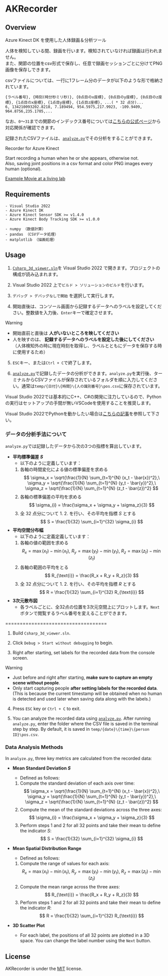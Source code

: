 # AKRecorder
## Overview
Azure Kinect DK を使用した人体録画＆分析ツール

人体を検知している間、録画を行います。検知されていなければ録画は行われません。<br>また、関節の位置をcsv形式で保存し、任意で録画セッションごとに分けてPNG画像を保存しできます。

csvファイルについては、一行に1フレーム分のデータが以下のような形で格納されています。
```csv
{ラベル番号}, {時刻(時分秒ミリ秒)}, {0点目のx座標}, {0点目のy座標}, {0点目のz座標}, {1点目のx座標}, {1点目y座標}, {1点目z座標}, ...( * 32 点分)...
6, 134210093202.8218, 7.189494, 954.5975,217.9923, -109.9409, 964.8756,235.1705,...
```
なお、`0`～`31`までの関節のインデックス番号については[こちらの公式ページ](https://learn.microsoft.com/ja-jp/previous-versions/azure/kinect-dk/body-joints)から対応関係が確認できます。

記録されたCSVファイルは、[`analyze.py`](analyze.py)でその分析をすることができます。

Recorder for Azure Kinect

Start recording a human when he or she appears, otherwise not.<br>
Also, saving joint positions in a csv format and color PNG images every human (optional).

[Example Movie at a living lab](https://youtu.be/yrhxCEUvvkY)

## Requirements
```
- Visual Studio 2022
- Azure Kinect DK
- Azure Kinect Sensor SDK >= v1.4.0
- Azure Kinect Body Tracking SDK >= v1.0.0

- numpy （数値計算）
- pandas （CSVデータ処理）
- matplotlib （描画処理）
```

## Usage
1. [`Csharp_3d_viewer.sln`](Csharp_3d_viewer.sln)を Visual Studio 2022 で開きます。プロジェクトの構成が読み込まれます。

2. Visual Studio 2022 上で`ビルド > ソリューションのビルド`を行います。

3. `デバッグ > デバッグなしで開始` を選択して実行します。

4. 開始直後は、コンソール画面から記録するデータへのラベルを設定してください。整数値を入力後、`Enter`キーで確定させます。 
> [!WARNING]
> - 開始直前と直後は **人がいないところを映してください**
> - 人を映すのは、 **記録するデータへのラベルを設定した後にしてください**
>（人体検知外の時に現在時刻を取得し、ラベルとともにデータを保存する時に使用するため）

5. `ESC`キー、または`Ctrl + C`で終了します。

6. [`analyze.py`](analyze.py)で記録したデータの分析ができます。`analyze.py`を実行後、ターミナルからCSVファイルが保存されているフォルダを順に入力してください。通常は`temp/{日付}\{時間}\{人の識別番号}\pos.csv`に保存されています。

Visual Studio 2022では基本的にC++、C#の開発に注力しているので、Pythonの実行はセットアップの手間が無いVSCodeを使用することを推奨します。

Visual Studio 2022でPythonを動かしたい場合は[こちらの記事](https://zenn.dev/mom/articles/4fd7c02bcc9087)を参照して下さい。

### データの分析手法について
`analyze.py`では記録したデータから次の3つの指標を算出しています。
- **平均標準偏差 $S$**
    - 以下のように定義しています：
    1. 各軸の時間変化による値の標準偏差を求める
    $$
    \sigma_x = \sqrt{\frac{1}{N} \sum_{t=1}^{N} (x_t - \bar{x})^2},\ \sigma_y = \sqrt{\frac{1}{N} \sum_{t=1}^{N} (y_t - \bar{y})^2},\ \sigma_z = \sqrt{\frac{1}{N} \sum_{t=1}^{N} (z_t - \bar{z})^2}
    $$
    2. 各軸の標準偏差の平均を求める
    $$
    \sigma_{i} = \frac{\sigma_x + \sigma_y + \sigma_z}{3}
    $$
    3. 全 $32$ 点分について 1. 2. を行い、その平均を指標 $S$ とする
    $$
    S = \frac{1}{32} \sum_{i=1}^{32} \sigma_{i}
    $$
- **平均空間分布幅**
    - 以下のように定義定義しています：
    1. 各軸の値の範囲を求める
    $$
    R_x = \max(x_t) - \min(x_t),\ R_y = \max(y_t) - \min(y_t),\ R_z = \max(z_t) - \min(z_t)
    $$
    2. 各軸の範囲の平均をとる
    $$
    R_{\text{i}} = \frac{R_x + R_y + R_z}{3}
    $$
    3. 全 $32$ 点分について 1. 2. を行い、その平均を指標 $R$ とする
    $$
    R = \frac{1}{32} \sum_{i=1}^{32} R_{\text{i}}
    $$
- **3次元散布図**
    - 各ラベルごとに、全32点の位置を3次元空間上にプロットします。`Next`ボタンで閲覧するラベル番号を変えることができます。

===================================

1. Build `Csharp_3d_viewer.sln`.

2. Click `Debug > Start without debugging` to begin.

3. Right after starting, set labels for the recorded data from the console screen.
> [!WARNING]
> - Just before and right after starting, **make sure to capture an empty scene without people**.
> - Only start capturing people **after setting labels for the recorded data**.
> (This is because the current timestamp will be obtained when no human is detected and used later when saving data along with the labels.)

4. Press `ESC` key or `Ctrl + C` to exit.

5. You can analyze the recorded data using [`analyze.py`](analyze.py). After running `analyze.py`, enter the folder where the CSV file is saved in the terminal step by step. By default, it is saved in `temp/{date}\{time}\{person ID}\pos.csv`.

### Data Analysis Methods  

In `analyze.py`, three key metrics are calculated from the recorded data:  

- **Mean Standard Deviation $S$**  
    - Defined as follows:  
    1. Compute the standard deviation of each axis over time:  
    $$  
    \sigma_x = \sqrt{\frac{1}{N} \sum_{t=1}^{N} (x_t - \bar{x})^2},\ \sigma_y = \sqrt{\frac{1}{N} \sum_{t=1}^{N} (y_t - \bar{y})^2},\ \sigma_z = \sqrt{\frac{1}{N} \sum_{t=1}^{N} (z_t - \bar{z})^2}  
    $$  
    2. Compute the mean of the standard deviations across the three axes:  
    $$  
    \sigma_{i} = \frac{\sigma_x + \sigma_y + \sigma_z}{3}  
    $$  
    3. Perform steps 1 and 2 for all 32 points and take their mean to define the indicator $S$:  
    $$  
    S = \frac{1}{32} \sum_{i=1}^{32} \sigma_{i}  
    $$  

- **Mean Spatial Distribution Range**  
    - Defined as follows:  
    1. Compute the range of values for each axis:  
    $$  
    R_x = \max(x_t) - \min(x_t),\ R_y = \max(y_t) - \min(y_t),\ R_z = \max(z_t) - \min(z_t)  
    $$  
    2. Compute the mean range across the three axes:  
    $$  
    R_{\text{i}} = \frac{R_x + R_y + R_z}{3}  
    $$  
    3. Perform steps 1 and 2 for all 32 points and take their mean to define the indicator $R$:  
    $$  
    R = \frac{1}{32} \sum_{i=1}^{32} R_{\text{i}}  
    $$  

- **3D Scatter Plot**  
    - For each label, the positions of all 32 points are plotted in a 3D space. You can change the label number using the `Next` button.  

## License
AKRecorder is under the [MIT](LICENSE) license.
